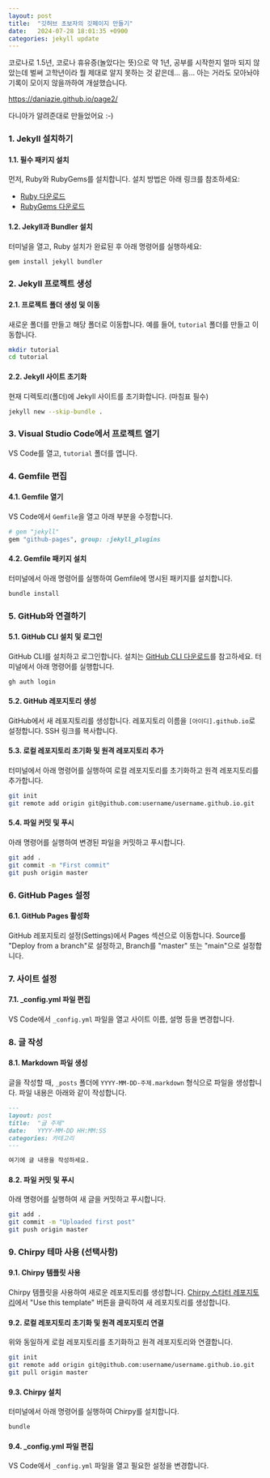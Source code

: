 ```yaml
---
layout: post
title:  "깃허브 초보자의 깃페이지 만들기"
date:   2024-07-28 18:01:35 +0900
categories: jekyll update
---
```


코로나로 1.5년, 코로나 휴유증(놀았다는 뜻)으로 약 1년,
공부를 시작한지 얼마 되지 않았는데 벌써 고학년이라
뭘 제대로 알지 못하는 것 같은데... 음... 아는 거라도 모아놔야 
기록이 모이지 않을까하여 개설했습니다. 

https://daniazie.github.io/page2/

다니아가 알려준대로 만들었어요 :-)


### 1. Jekyll 설치하기

#### 1.1. 필수 패키지 설치

먼저, Ruby와 RubyGems를 설치합니다. 설치 방법은 아래 링크를 참조하세요:
- [Ruby 다운로드](https://www.ruby-lang.org/en/downloads/)
- [RubyGems 다운로드](https://rubygems.org/pages/download)

#### 1.2. Jekyll과 Bundler 설치

터미널을 열고, Ruby 설치가 완료된 후 아래 명령어를 실행하세요:

```bash
gem install jekyll bundler
```

### 2. Jekyll 프로젝트 생성

#### 2.1. 프로젝트 폴더 생성 및 이동

새로운 폴더를 만들고 해당 폴더로 이동합니다. 예를 들어, `tutorial` 폴더를 만들고 이동합니다.

```bash
mkdir tutorial
cd tutorial
```

#### 2.2. Jekyll 사이트 초기화

현재 디렉토리(폴더)에 Jekyll 사이트를 초기화합니다. (마침표 필수)

```bash
jekyll new --skip-bundle .
```

### 3. Visual Studio Code에서 프로젝트 열기

VS Code를 열고, `tutorial` 폴더를 엽니다.

### 4. Gemfile 편집

#### 4.1. Gemfile 열기

VS Code에서 `Gemfile`을 열고 아래 부분을 수정합니다.

```ruby
# gem "jekyll"
gem "github-pages", group: :jekyll_plugins
```

#### 4.2. Gemfile 패키지 설치

터미널에서 아래 명령어를 실행하여 Gemfile에 명시된 패키지를 설치합니다.

```bash
bundle install
```

### 5. GitHub와 연결하기

#### 5.1. GitHub CLI 설치 및 로그인

GitHub CLI를 설치하고 로그인합니다. 설치는 [GitHub CLI 다운로드](https://cli.github.com/)를 참고하세요. 터미널에서 아래 명령어를 실행합니다.

```bash
gh auth login
```

#### 5.2. GitHub 레포지토리 생성

GitHub에서 새 레포지토리를 생성합니다. 레포지토리 이름을 `[아이디].github.io`로 설정합니다. SSH 링크를 복사합니다.

#### 5.3. 로컬 레포지토리 초기화 및 원격 레포지토리 추가

터미널에서 아래 명령어를 실행하여 로컬 레포지토리를 초기화하고 원격 레포지토리를 추가합니다.

```bash
git init
git remote add origin git@github.com:username/username.github.io.git
```

#### 5.4. 파일 커밋 및 푸시

아래 명령어를 실행하여 변경된 파일을 커밋하고 푸시합니다.

```bash
git add .
git commit -m "First commit"
git push origin master
```

### 6. GitHub Pages 설정

#### 6.1. GitHub Pages 활성화

GitHub 레포지토리 설정(Settings)에서 Pages 섹션으로 이동합니다. Source를 "Deploy from a branch"로 설정하고, Branch를 "master" 또는 "main"으로 설정합니다.

### 7. 사이트 설정

#### 7.1. _config.yml 파일 편집

VS Code에서 `_config.yml` 파일을 열고 사이트 이름, 설명 등을 변경합니다.

### 8. 글 작성

#### 8.1. Markdown 파일 생성

글을 작성할 때, `_posts` 폴더에 `YYYY-MM-DD-주제.markdown` 형식으로 파일을 생성합니다. 파일 내용은 아래와 같이 작성합니다.

```markdown
---
layout: post
title:  "글 주제"
date:   YYYY-MM-DD HH:MM:SS
categories: 카테고리
---

여기에 글 내용을 작성하세요.
```

#### 8.2. 파일 커밋 및 푸시

아래 명령어를 실행하여 새 글을 커밋하고 푸시합니다.

```bash
git add .
git commit -m "Uploaded first post"
git push origin master
```

### 9. Chirpy 테마 사용 (선택사항)

#### 9.1. Chirpy 템플릿 사용

Chirpy 템플릿을 사용하여 새로운 레포지토리를 생성합니다. [Chirpy 스타터 레포지토리](https://github.com/cotes2020/chirpy-starter)에서 "Use this template" 버튼을 클릭하여 새 레포지토리를 생성합니다.

#### 9.2. 로컬 레포지토리 초기화 및 원격 레포지토리 연결

위와 동일하게 로컬 레포지토리를 초기화하고 원격 레포지토리와 연결합니다.

```bash
git init
git remote add origin git@github.com:username/username.github.io.git
git pull origin master
```

#### 9.3. Chirpy 설치

터미널에서 아래 명령어를 실행하여 Chirpy를 설치합니다.

```bash
bundle
```

#### 9.4. _config.yml 파일 편집

VS Code에서 `_config.yml` 파일을 열고 필요한 설정을 변경합니다.
